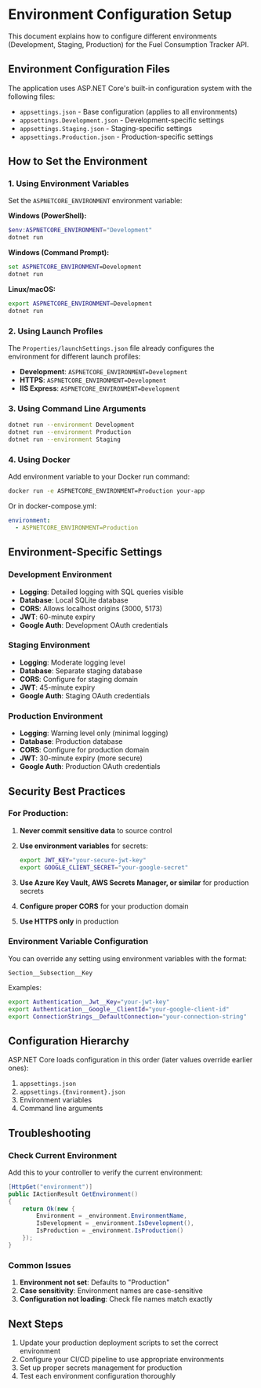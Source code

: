 # Environment Configuration Setup

This document explains how to configure different environments (Development, Staging, Production) for the Fuel Consumption Tracker API.

## Environment Configuration Files

The application uses ASP.NET Core's built-in configuration system with the following files:

- `appsettings.json` - Base configuration (applies to all environments)
- `appsettings.Development.json` - Development-specific settings
- `appsettings.Staging.json` - Staging-specific settings  
- `appsettings.Production.json` - Production-specific settings

## How to Set the Environment

### 1. Using Environment Variables

Set the `ASPNETCORE_ENVIRONMENT` environment variable:

**Windows (PowerShell):**
```powershell
$env:ASPNETCORE_ENVIRONMENT="Development"
dotnet run
```

**Windows (Command Prompt):**
```cmd
set ASPNETCORE_ENVIRONMENT=Development
dotnet run
```

**Linux/macOS:**
```bash
export ASPNETCORE_ENVIRONMENT=Development
dotnet run
```

### 2. Using Launch Profiles

The `Properties/launchSettings.json` file already configures the environment for different launch profiles:

- **Development**: `ASPNETCORE_ENVIRONMENT=Development`
- **HTTPS**: `ASPNETCORE_ENVIRONMENT=Development`
- **IIS Express**: `ASPNETCORE_ENVIRONMENT=Development`

### 3. Using Command Line Arguments

```bash
dotnet run --environment Development
dotnet run --environment Production
dotnet run --environment Staging
```

### 4. Using Docker

Add environment variable to your Docker run command:

```bash
docker run -e ASPNETCORE_ENVIRONMENT=Production your-app
```

Or in docker-compose.yml:
```yaml
environment:
  - ASPNETCORE_ENVIRONMENT=Production
```

## Environment-Specific Settings

### Development Environment
- **Logging**: Detailed logging with SQL queries visible
- **Database**: Local SQLite database
- **CORS**: Allows localhost origins (3000, 5173)
- **JWT**: 60-minute expiry
- **Google Auth**: Development OAuth credentials

### Staging Environment
- **Logging**: Moderate logging level
- **Database**: Separate staging database
- **CORS**: Configure for staging domain
- **JWT**: 45-minute expiry
- **Google Auth**: Staging OAuth credentials

### Production Environment
- **Logging**: Warning level only (minimal logging)
- **Database**: Production database
- **CORS**: Configure for production domain
- **JWT**: 30-minute expiry (more secure)
- **Google Auth**: Production OAuth credentials

## Security Best Practices

### For Production:

1. **Never commit sensitive data** to source control
2. **Use environment variables** for secrets:
   ```bash
   export JWT_KEY="your-secure-jwt-key"
   export GOOGLE_CLIENT_SECRET="your-google-secret"
   ```

3. **Use Azure Key Vault, AWS Secrets Manager, or similar** for production secrets

4. **Configure proper CORS** for your production domain

5. **Use HTTPS only** in production

### Environment Variable Configuration

You can override any setting using environment variables with the format:
```
Section__Subsection__Key
```

Examples:
```bash
export Authentication__Jwt__Key="your-jwt-key"
export Authentication__Google__ClientId="your-google-client-id"
export ConnectionStrings__DefaultConnection="your-connection-string"
```

## Configuration Hierarchy

ASP.NET Core loads configuration in this order (later values override earlier ones):

1. `appsettings.json`
2. `appsettings.{Environment}.json`
3. Environment variables
4. Command line arguments

## Troubleshooting

### Check Current Environment
Add this to your controller to verify the current environment:
```csharp
[HttpGet("environment")]
public IActionResult GetEnvironment()
{
    return Ok(new { 
        Environment = _environment.EnvironmentName,
        IsDevelopment = _environment.IsDevelopment(),
        IsProduction = _environment.IsProduction()
    });
}
```

### Common Issues

1. **Environment not set**: Defaults to "Production"
2. **Case sensitivity**: Environment names are case-sensitive
3. **Configuration not loading**: Check file names match exactly

## Next Steps

1. Update your production deployment scripts to set the correct environment
2. Configure your CI/CD pipeline to use appropriate environments
3. Set up proper secrets management for production
4. Test each environment configuration thoroughly 